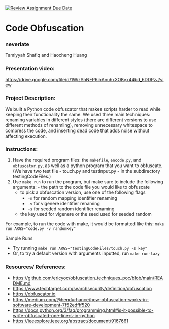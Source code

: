 [![Review Assignment Due Date](https://classroom.github.com/assets/deadline-readme-button-22041afd0340ce965d47ae6ef1cefeee28c7c493a6346c4f15d667ab976d596c.svg)](https://classroom.github.com/a/am3xLbu5)
# Code Obfuscation
 
### neverlate

Tamiyyah Shafiq and Haocheng Huang

### Presentation video:

https://drive.google.com/file/d/1WizShNEP6ihAnuhxXOKyx44bd_6DDPzJ/view 

### Project Description:

We built a Python code obfuscator that makes scripts harder to read while keeping their functionality the same. We used three main techniques: renaming variables in different styles (there are different versions to use different methods of renamiing), removing unnecessary whitespace to compress the code, and inserting dead code that adds noise without affecting execution.
  
### Instructions:

1. Have the required program files: the `makefile`, `encode.py`, and `obfuscator.py`, as well as a python program that you want to obfuscate. (We have two test file - touch.py and testInput.py - in the subdirectory testingCodeFiles.)
2. Use `make run` to run the program, but make sure to include the following arguments:
        - the path to the code file you would like to obfuscate
	- to pick a obfuscation version, use one of the following flags
		- `-m` for random mapping identifier renaming
		- `-v` for vigenere identifier renaming
		- `-s` for seeded random identifier renaming
	- the key used for vigenere or the seed used for seeded random
 
 For example, to run the code with make, it would be formatted like this:
	```make run ARGS="code.py -v randomkey"```
 
 Sample Runs
   - Try running ```make run ARGS="testingCodeFiles/touch.py -s key"```
   - Or, to try a default version with arguments inputted, run ```make run-lazy```
 
### Resources/ References:
* https://github.com/ericyoc/obfuscation_techniques_poc/blob/main/README.md
* https://www.techtarget.com/searchsecurity/definition/obfuscation
* https://obfuscator.io
* https://medium.com/@hendurhance/how-obfuscation-works-in-software-development-7f52edfff520
* https://docs.python.org/3/faq/programming.html#is-it-possible-to-write-obfuscated-one-liners-in-python
* https://ieeexplore.ieee.org/abstract/document/9167661
